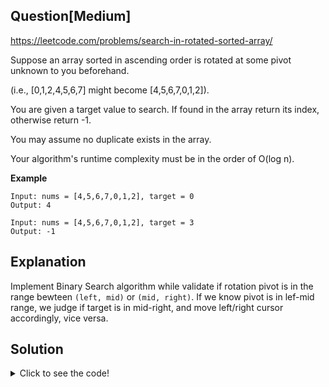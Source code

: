 ## Question[Medium]
https://leetcode.com/problems/search-in-rotated-sorted-array/

Suppose an array sorted in ascending order is rotated at some pivot unknown to you beforehand.

(i.e., [0,1,2,4,5,6,7] might become [4,5,6,7,0,1,2]).

You are given a target value to search. If found in the array return its index, otherwise return -1.

You may assume no duplicate exists in the array.

Your algorithm's runtime complexity must be in the order of O(log n).

**Example**
```
Input: nums = [4,5,6,7,0,1,2], target = 0
Output: 4
```
```
Input: nums = [4,5,6,7,0,1,2], target = 3
Output: -1
```

## Explanation

Implement Binary Search algorithm while validate if rotation pivot is in the range bewteen `(left, mid)` or `(mid, right)`. If we know pivot is in lef-mid range, we judge if target is in mid-right, and move left/right cursor accordingly, vice versa.

## Solution
<details>
  <summary>Click to see the code!</summary>
  
```javascript
/**
 * @param {number[]} nums
 * @param {number} target
 * @return {number}
 */
var search = function(nums, target) {
    /** Solution 1: Beats 99.87% submissions however this is a O(N) method, the question need us
     * to resolve with O(logN), which means binary search.
     * return nums.indexOf(target)
     */

    // Solution 2: Binary search tree
    if (!nums || nums.length == 0) return -1;
    
    let left = 0, right = nums.length - 1;
    
    while (left <= right) {
        let mid = Math.round(left + ((right - left)/2));
        if (nums[mid] === target) {
            return mid;
        } else if (nums[mid] > nums[left]) {
            if (target >= nums[left] && target < nums[mid]) {
                right = mid - 1;
            } else {
                left = mid + 1
            }
        } else {
            if (target > nums[mid] && target <= nums[right]) {
                left = mid + 1
            } else {
                right = mid - 1
            }
        }
    }
    
    return -1;

};
```
</details>